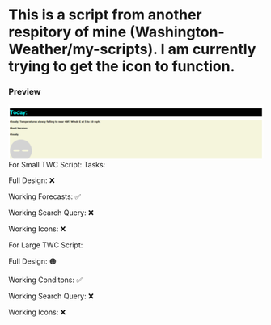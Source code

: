 <h1>This is a script from another respitory of mine (Washington-Weather/my-scripts). I am currently trying to get the icon to function.</h1>

<h3>Preview</h3>
 <img src="preview.png"><img>
For Small TWC Script:
  Tasks:
  <p>Full Design: ❌</p>
  <p>Working Forecasts: ✅</p>   
  <p>Working Search Query: ❌</p>
  <p>Working Icons: ❌</p>
For Large TWC Script:
  <p>Full Design: 🟠</p>
  <p>Working Conditons: ✅</p>   
  <p>Working Search Query: ❌</p>
  <p>Working Icons: ❌</p>
